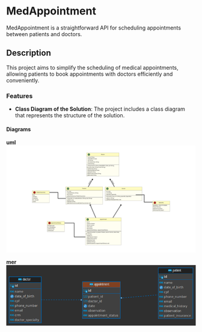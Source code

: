 # MedAppointment
MedAppointment is a straightforward API for scheduling appointments between patients and doctors.

## Description
This project aims to simplify the scheduling of medical appointments, allowing patients to book appointments with doctors efficiently and conveniently.

### Features

- **Class Diagram of the Solution**: The project includes a class diagram that represents the structure of the solution.

#### Diagrams

**uml**
![uml](https://github.com/jonasesoft/MedAppointment/blob/main/Documetation%20(isomnia%20and%20UML)/UML.png)

**mer**
![mer](https://github.com/jonasesoft/MedAppointment/blob/main/Documetation%20(isomnia%20and%20UML)/postgres%20-%20public%20-%20appointment.png)
